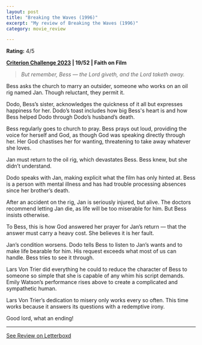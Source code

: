 ```yaml
---
layout: post
title: "Breaking the Waves (1996)"
excerpt: "My review of Breaking the Waves (1996)"
category: movie_review

---
```


**Rating:** 4/5

<b><a href="https://boxd.it/pXW6q/detail">Criterion Challenge 2023</a> | 19/52 | Faith on Film</b> 

<blockquote><i>But remember, Bess — the Lord giveth, and the Lord taketh away.</i></blockquote>

Bess asks the church to marry an outsider, someone who works on an oil rig named Jan. Though reluctant, they permit it.

Dodo, Bess’s sister, acknowledges the quickness of it all but expresses happiness for her. Dodo’s toast includes how big Bess's heart is and how Bess helped Dodo through Dodo’s husband’s death.

Bess regularly goes to church to pray. Bess prays out loud, providing the voice for herself and God, as though God was speaking directly through her. Her God chastises her for wanting, threatening to take away whatever she loves.

Jan must return to the oil rig, which devastates Bess. Bess knew, but she didn’t understand.

Dodo speaks with Jan, making explicit what the film has only hinted at. Bess is a person with mental illness and has had trouble processing absences since her brother’s death.

After an accident on the rig, Jan is seriously injured, but alive. The doctors recommend letting Jan die, as life will be too miserable for him. But Bess insists otherwise.

To Bess, this is how God answered her prayer for Jan’s return — that the answer must carry a heavy cost. She believes it is her fault.

Jan’s condition worsens. Dodo tells Bess to listen to Jan’s wants and to make life bearable for him. His request exceeds what most of us can handle. Bess tries to see it through.

Lars Von Trier did everything he could to reduce the character of Bess to someone so simple that she is capable of any whim his script demands. Emily Watson’s performance rises above to create a complicated and sympathetic human.

Lars Von Trier’s dedication to misery only works every so often. This time works because it answers its questions with a redemptive irony.

Good lord, what an ending!

<hr>

[See Review on Letterboxd](https://boxd.it/5b0GnZ)
